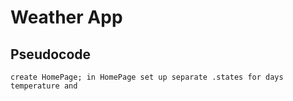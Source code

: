 # Weather App

 ## Pseudocode

    create HomePage; in HomePage set up separate .states for days temperature and 
